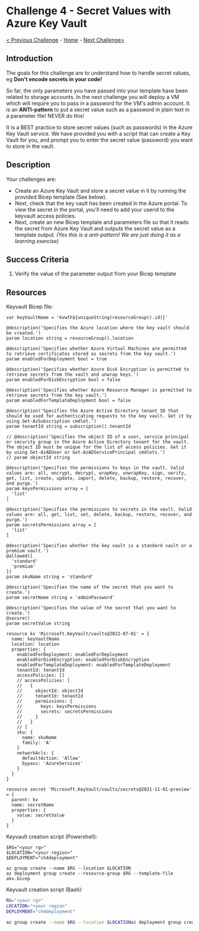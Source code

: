 # Challenge 4 - Secret Values with Azure Key Vault

[< Previous Challenge](./Bicep-Challenge-03.md) - [Home](../README.md) - [Next Challenge>](./Bicep-Challenge-05.md)

## Introduction

The goals for this challenge are to understand how to handle secret values, eg **Don't encode secrets in your code!**


So far, the only parameters you have passed into your template have been related to storage accounts. In the next challenge you will deploy a VM which will require you to pass in a password for the VM's admin account.  It is an **ANTI-pattern** to put a secret value such as a password in plain text in a parameter file! NEVER do this!

It is a BEST practice to store secret values (such as passwords) in the Azure Key Vault service. We have provided you with a script that can create a Key Vault for you, and prompt you to enter the secret value (password) you want to store in the vault.

## Description

Your challenges are:
+ Create an Azure Key Vault and store a secret value in it by running the provided Bicep template (See below).  
+ Next, check that the key vault has been created in the Azure portal. To view the secret in the portal, you'll need to add your userid to the keyvault access policies.
+ Next, create an new Bicep template and parameters file so that it reads the secret from Azure Key Vault and outputs the secret value as a template output.  _(Yes this is a anti-pattern! We are just doing it as a learning exercise)_

## Success Criteria

1. Verify the value of the parameter output from your Bicep template

## Resources

Keyvault Bicep file:

```bicep
var keyVaultName = 'kvwth${uniqueString(resourceGroup().id)}'

@description('Specifies the Azure location where the key vault should be created.')
param location string = resourceGroup().location

@description('Specifies whether Azure Virtual Machines are permitted to retrieve certificates stored as secrets from the key vault.')
param enabledForDeployment bool = true

@description('Specifies whether Azure Disk Encryption is permitted to retrieve secrets from the vault and unwrap keys.')
param enabledForDiskEncryption bool = false

@description('Specifies whether Azure Resource Manager is permitted to retrieve secrets from the key vault.')
param enabledForTemplateDeployment bool = false

@description('Specifies the Azure Active Directory tenant ID that should be used for authenticating requests to the key vault. Get it by using Get-AzSubscription cmdlet.')
param tenantId string = subscription().tenantId

// @description('Specifies the object ID of a user, service principal or security group in the Azure Active Directory tenant for the vault. The object ID must be unique for the list of access policies. Get it by using Get-AzADUser or Get-AzADServicePrincipal cmdlets.')
// param objectId string

@description('Specifies the permissions to keys in the vault. Valid values are: all, encrypt, decrypt, wrapKey, unwrapKey, sign, verify, get, list, create, update, import, delete, backup, restore, recover, and purge.')
param keysPermissions array = [
  'list'
]

@description('Specifies the permissions to secrets in the vault. Valid values are: all, get, list, set, delete, backup, restore, recover, and purge.')
param secretsPermissions array = [
  'list'
]

@description('Specifies whether the key vault is a standard vault or a premium vault.')
@allowed([
  'standard'
  'premium'
])
param skuName string = 'standard'

@description('Specifies the name of the secret that you want to create.')
param secretName string = 'adminPassword'

@description('Specifies the value of the secret that you want to create.')
@secure()
param secretValue string

resource kv 'Microsoft.KeyVault/vaults@2022-07-01' = {
  name: keyVaultName
  location: location
  properties: {
    enabledForDeployment: enabledForDeployment
    enabledForDiskEncryption: enabledForDiskEncryption
    enabledForTemplateDeployment: enabledForTemplateDeployment
    tenantId: tenantId
    accessPolicies: []
    // accessPolicies: [
    //   {
    //     objectId: objectId
    //     tenantId: tenantId
    //     permissions: {
    //       keys: keysPermissions
    //       secrets: secretsPermissions
    //     }
    //   }
    // ]
    sku: {
      name: skuName
      family: 'A'
    }
    networkAcls: {
      defaultAction: 'Allow'
      bypass: 'AzureServices'
    }
  }
}

resource secret 'Microsoft.KeyVault/vaults/secrets@2021-11-01-preview' = {
  parent: kv
  name: secretName
  properties: {
    value: secretValue
  }
}
```

Keyvault creation script (Powershell):

```pwsh
$RG="<your rg>" 
$LOCATION="<your region>"
$DEPLOYMENT="ch4deployment"

az group create --name $RG --location $LOCATION
az deployment group create --resource-group $RG --template-file akv.bicep
```

Keyvault creation script (Bash):

```bash
RG="<your rg>" 
LOCATION="<your region"
DEPLOYMENT="ch4deployment"

az group create --name $RG --location $LOCATIONaz deployment group create --resource-group $RG --template-file akv.bicep
```